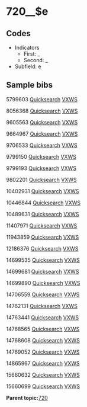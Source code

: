 # 720\_\_$e

## Codes

-   Indicators
    -   First: \_
    -   Second: \_
-   Subfield: e

## Sample bibs

5799603 [Quicksearch](https://search.library.yale.edu/catalog/5799603) [VXWS](http://prodorbis.library.yale.edu:7014/vxws/GetHoldingsService?bibId=5799603)

8056368 [Quicksearch](https://search.library.yale.edu/catalog/8056368) [VXWS](http://prodorbis.library.yale.edu:7014/vxws/GetHoldingsService?bibId=8056368)

9605563 [Quicksearch](https://search.library.yale.edu/catalog/9605563) [VXWS](http://prodorbis.library.yale.edu:7014/vxws/GetHoldingsService?bibId=9605563)

9664967 [Quicksearch](https://search.library.yale.edu/catalog/9664967) [VXWS](http://prodorbis.library.yale.edu:7014/vxws/GetHoldingsService?bibId=9664967)

9706533 [Quicksearch](https://search.library.yale.edu/catalog/9706533) [VXWS](http://prodorbis.library.yale.edu:7014/vxws/GetHoldingsService?bibId=9706533)

9799150 [Quicksearch](https://search.library.yale.edu/catalog/9799150) [VXWS](http://prodorbis.library.yale.edu:7014/vxws/GetHoldingsService?bibId=9799150)

9799193 [Quicksearch](https://search.library.yale.edu/catalog/9799193) [VXWS](http://prodorbis.library.yale.edu:7014/vxws/GetHoldingsService?bibId=9799193)

9802201 [Quicksearch](https://search.library.yale.edu/catalog/9802201) [VXWS](http://prodorbis.library.yale.edu:7014/vxws/GetHoldingsService?bibId=9802201)

10402931 [Quicksearch](https://search.library.yale.edu/catalog/10402931) [VXWS](http://prodorbis.library.yale.edu:7014/vxws/GetHoldingsService?bibId=10402931)

10446844 [Quicksearch](https://search.library.yale.edu/catalog/10446844) [VXWS](http://prodorbis.library.yale.edu:7014/vxws/GetHoldingsService?bibId=10446844)

10489631 [Quicksearch](https://search.library.yale.edu/catalog/10489631) [VXWS](http://prodorbis.library.yale.edu:7014/vxws/GetHoldingsService?bibId=10489631)

11407971 [Quicksearch](https://search.library.yale.edu/catalog/11407971) [VXWS](http://prodorbis.library.yale.edu:7014/vxws/GetHoldingsService?bibId=11407971)

11943859 [Quicksearch](https://search.library.yale.edu/catalog/11943859) [VXWS](http://prodorbis.library.yale.edu:7014/vxws/GetHoldingsService?bibId=11943859)

12186376 [Quicksearch](https://search.library.yale.edu/catalog/12186376) [VXWS](http://prodorbis.library.yale.edu:7014/vxws/GetHoldingsService?bibId=12186376)

14699535 [Quicksearch](https://search.library.yale.edu/catalog/14699535) [VXWS](http://prodorbis.library.yale.edu:7014/vxws/GetHoldingsService?bibId=14699535)

14699681 [Quicksearch](https://search.library.yale.edu/catalog/14699681) [VXWS](http://prodorbis.library.yale.edu:7014/vxws/GetHoldingsService?bibId=14699681)

14699890 [Quicksearch](https://search.library.yale.edu/catalog/14699890) [VXWS](http://prodorbis.library.yale.edu:7014/vxws/GetHoldingsService?bibId=14699890)

14706559 [Quicksearch](https://search.library.yale.edu/catalog/14706559) [VXWS](http://prodorbis.library.yale.edu:7014/vxws/GetHoldingsService?bibId=14706559)

14762131 [Quicksearch](https://search.library.yale.edu/catalog/14762131) [VXWS](http://prodorbis.library.yale.edu:7014/vxws/GetHoldingsService?bibId=14762131)

14763441 [Quicksearch](https://search.library.yale.edu/catalog/14763441) [VXWS](http://prodorbis.library.yale.edu:7014/vxws/GetHoldingsService?bibId=14763441)

14768565 [Quicksearch](https://search.library.yale.edu/catalog/14768565) [VXWS](http://prodorbis.library.yale.edu:7014/vxws/GetHoldingsService?bibId=14768565)

14768608 [Quicksearch](https://search.library.yale.edu/catalog/14768608) [VXWS](http://prodorbis.library.yale.edu:7014/vxws/GetHoldingsService?bibId=14768608)

14769052 [Quicksearch](https://search.library.yale.edu/catalog/14769052) [VXWS](http://prodorbis.library.yale.edu:7014/vxws/GetHoldingsService?bibId=14769052)

14865967 [Quicksearch](https://search.library.yale.edu/catalog/14865967) [VXWS](http://prodorbis.library.yale.edu:7014/vxws/GetHoldingsService?bibId=14865967)

15660632 [Quicksearch](https://search.library.yale.edu/catalog/15660632) [VXWS](http://prodorbis.library.yale.edu:7014/vxws/GetHoldingsService?bibId=15660632)

15660699 [Quicksearch](https://search.library.yale.edu/catalog/15660699) [VXWS](http://prodorbis.library.yale.edu:7014/vxws/GetHoldingsService?bibId=15660699)

**Parent topic:**[720](../../tags/720/720.md)

